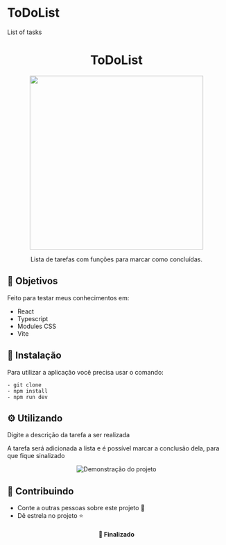 # ToDoList
List of tasks 


<h1  align="center">ToDoList</h1>

<div align="center">
<img height="400px" src="https://user-images.githubusercontent.com/117778237/207416386-ce511886-a7c4-4335-a5a3-4ed7f8e4fab5.PNG" />
</div>


<p align="center">Lista de tarefas com funções para marcar como concluídas.</p>


<h2>🚀 Objetivos</h2>

<p>Feito para testar meus conhecimentos em: </p>
<ul>
  <li>React</li>
  <li>Typescript</li>
  <li>Modules CSS</li>
  <li>Vite</li>
</ul>

<h2>🔧 Instalação</h2>

<p>Para utilizar a aplicação você precisa usar o comando: </p>

```
- git clone
- npm install
- npm run dev
```
<h2>⚙️ Utilizando</h2>

<p>Digite a descrição da tarefa a ser realizada</p>

<p>A tarefa será adicionada a lista e é possível marcar a conclusão dela, para que fique sinalizado</p>

<div align="center">
  <img align="center" alt="Demonstração do projeto" src="https://user-images.githubusercontent.com/117778237/207416142-4879ba84-8aa4-484b-b4c5-443c5a369c84.PNG"/>
</div>


<h2>🤝 Contribuindo </h2>

* Conte a outras pessoas sobre este projeto 📢
* Dê estrela no projeto ⭐️

<h4 align="center">📌 Finalizado</h4>

